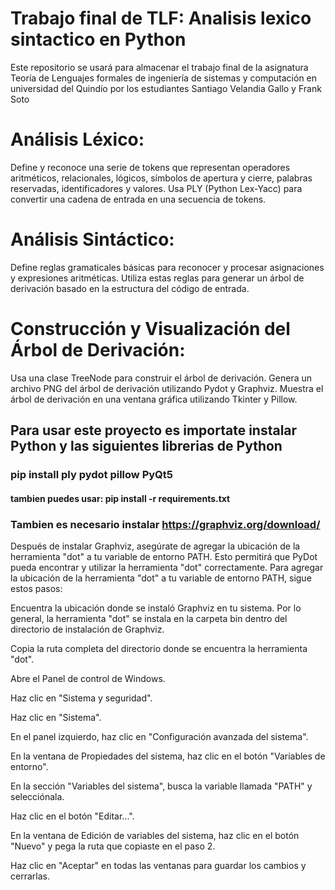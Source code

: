 # Trabajo final de TLF: Analisis lexico sintactico en Python
Este repositorio se usará para almacenar el trabajo final de la asignatura Teoría de Lenguajes formales de ingeniería de sistemas y computación en universidad del Quindío por los estudiantes Santiago Velandia Gallo y Frank Soto

# Análisis Léxico:

Define y reconoce una serie de tokens que representan operadores aritméticos, relacionales, lógicos, símbolos de apertura y cierre, palabras reservadas, identificadores y valores.
Usa PLY (Python Lex-Yacc) para convertir una cadena de entrada en una secuencia de tokens.

# Análisis Sintáctico:

Define reglas gramaticales básicas para reconocer y procesar asignaciones y expresiones aritméticas.
Utiliza estas reglas para generar un árbol de derivación basado en la estructura del código de entrada.

# Construcción y Visualización del Árbol de Derivación:

Usa una clase TreeNode para construir el árbol de derivación.
Genera un archivo PNG del árbol de derivación utilizando Pydot y Graphviz.
Muestra el árbol de derivación en una ventana gráfica utilizando Tkinter y Pillow.

## Para usar este proyecto es importate instalar Python y las siguientes librerias de Python
### pip install ply pydot pillow PyQt5
#### tambien puedes usar: pip install -r requirements.txt

### Tambien es necesario instalar https://graphviz.org/download/
Después de instalar Graphviz, asegúrate de agregar la ubicación de la herramienta "dot" a tu variable de entorno PATH. Esto permitirá que PyDot pueda encontrar y utilizar la herramienta "dot" correctamente.
Para agregar la ubicación de la herramienta "dot" a tu variable de entorno PATH, sigue estos pasos:

Encuentra la ubicación donde se instaló Graphviz en tu sistema. Por lo general, la herramienta "dot" se instala en la carpeta bin dentro del directorio de instalación de Graphviz.

Copia la ruta completa del directorio donde se encuentra la herramienta "dot".

Abre el Panel de control de Windows.

Haz clic en "Sistema y seguridad".

Haz clic en "Sistema".

En el panel izquierdo, haz clic en "Configuración avanzada del sistema".

En la ventana de Propiedades del sistema, haz clic en el botón "Variables de entorno".

En la sección "Variables del sistema", busca la variable llamada "PATH" y selecciónala.

Haz clic en el botón "Editar...".

En la ventana de Edición de variables del sistema, haz clic en el botón "Nuevo" y pega la ruta que copiaste en el paso 2.

Haz clic en "Aceptar" en todas las ventanas para guardar los cambios y cerrarlas.
